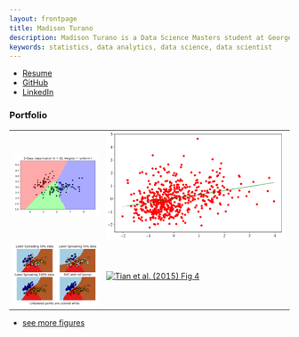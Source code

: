 ```yaml
---
layout: frontpage
title: Madison Turano
description: Madison Turano is a Data Science Masters student at George Washington University. She currently works as a developer at ProSphere, a health and information technology (IT) consulting company for the federal government.
keywords: statistics, data analytics, data science, data scientist
---
```


<div class="navbar">
  <div class="navbar-inner">
      <ul class="nav">
          <li><a href="https://github.com/madly9/madly9.github.io/blob/master/General%20Documents%2C%20Resume%2009.pdf">Resume</a></li>
          <li><a href="https://github.com/madly9">GitHub</a></li>
          <li><a href="https://www.linkedin.com/in/madison-turano/">LinkedIn</a></li>
      </ul>
  </div>
</div>

### <a name="Portfolio"></a>Portfolio

<table class="wide">
<tr>
  <td class="left">
    <a href="pages/publpics/K_Nearest_Neighbors.html">
        <img src="assets/publpics/K_Nearest_Neighbors.PNG" alt="kNN example" title="kNN example"/>
    </a>
  </td>
  <td class="right">
    <a href="pages/publpics/Training_Test_Scatter_Plot.html">
        <img src="assets/publpics/Training_Test_Scatter_Plot.PNG" alt="Training and Test Data Scatter Plot" title="Training and Test Data Scatter Plot"/>
    </a>
  </td>
</tr>
<tr>
  <td class="left">
    <a href="pages/publpics/samplemixups_fig7.html">
        <img src="assets/publpics/Semi_Supervised_Classification_Iris_Dataset.PNG" alt="Semi-Supervised Classification" title="Semi-Supervised Classification"/>
    </a>
  </td>
  <td class="right">
    <a href="pages/publpics/isletc6_fig4.html">
        <img src="assets/publpics/isletc6_fig4.png" alt="Tian et al. (2015) Fig 4" title="Tian et al. (2015) Fig 4"/>
    </a>
  </td>
</tr>
</table>

<div class="navbar">
  <div class="navbar-inner">
      <ul class="nav">
          <li><a href="morefigs.html">see more figures</a></li>
      </ul>
  </div>
</div>

